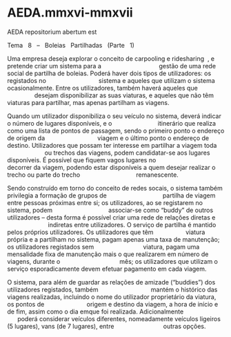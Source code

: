 # AEDA.mmxvi-mmxvii
AEDA repositorium abertum est


Tema   8   –   Boleias   Partilhadas   (Parte   1) 


Uma empresa deseja explorar o conceito de carpooling e ridesharing  , e pretende criar um sistema para a                                  gestão de uma rede social de partilha de boleias. Poderá haver dois tipos de utilizadores: os registados no                               sistema e aqueles que utilizam o sistema ocasionalmente. Entre os utilizadores, também haverá aqueles que                               desejam disponibilizar as suas viaturas, e aqueles que não têm viaturas para partilhar, mas apenas partilham
as viagens. 

Quando um utilizador disponibiliza o seu veículo no sistema, deverá indicar o número de lugares disponíveis, e o                           itinerário que realiza como uma lista de pontos de passagem, sendo o primeiro ponto o endereço de origem da                               viagem e o último ponto o endereço de destino. Utilizadores que possam ter interesse em partilhar a viagem toda                           ou trechos das viagens, podem candidatar-se aos lugares disponíveis. É possível que fiquem vagos lugares no                               decorrer da viagem, podendo estar disponíveis a quem desejar realizar o trecho ou parte do trecho                                 remanescente. 

Sendo construído em torno do conceito de redes socais, o sistema também privilegia a formação de grupos de                                 partilha de viagem entre pessoas próximas entre si; os utilizadores, ao se registarem no sistema, podem                                 associar-se como “buddy” de outros utilizadores – desta forma é possível criar uma rede de relações diretas e                             indiretas entre utilizadores. O serviço de partilha é mantido pelos próprios utilizadores. Os utilizadores que têm                   
viatura própria e a partilham no sistema, pagam apenas uma taxa de manutenção; os utilizadores registados sem                             viatura, pagam uma mensalidade fixa de manutenção mais o que realizarem em número de viagens, durante o                                   mês; os utilizadores que utilizam o serviço esporadicamente devem efetuar pagamento em cada viagem.

O sistema, para além de guardar as relações de amizade (“buddies”) dos utilizadores registados, também                               mantém o histórico das viagens realizadas, incluindo o nome do utilizador proprietário da viatura, os pontos de                         origem e destino da viagem, a hora de início e de fim, assim como o dia emque foi realizada. Adicionalmente                               poderá considerar veículos diferentes, nomeadamente veículos ligeiros (5 lugares), vans (de 7 lugares), entre                             outras opções. 

